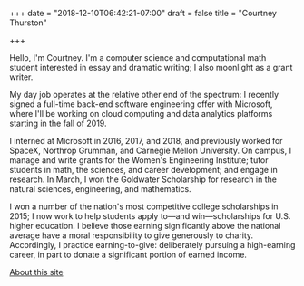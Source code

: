 +++
date = "2018-12-10T06:42:21-07:00"
draft = false
title = "Courtney Thurston"

+++

Hello, I'm Courtney. I'm a computer science and computational math student interested in essay and dramatic writing; I also moonlight as a grant writer.

My day job operates at the relative other end of the spectrum: I recently signed a full-time back-end software engineering offer with Microsoft, where I'll be working on cloud computing and data analytics platforms starting in the fall of 2019.

I interned at Microsoft in 2016, 2017, and 2018, and previously worked for SpaceX, Northrop Grumman, and Carnegie Mellon University. On campus, I manage and write grants for the Women's Engineering Institute; tutor students in math, the sciences, and career development; and engage in research. In March, I won the Goldwater Scholarship for research in the natural sciences, engineering, and mathematics. 

 I won a number of the nation's most competitive college scholarships in 2015; I now work to help students apply to—​and win—​scholarships for U.S. higher education. I believe those earning significantly above the national average have a moral responsibility to give generously to charity. Accordingly, I practice earning-to-give: deliberately pursuing a high-earning career, in part to donate a significant portion of earned income. 

[About this site](aboutsite/)